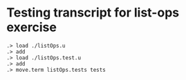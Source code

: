 # Testing transcript for list-ops exercise

```ucm
.> load ./listOps.u
.> add
.> load ./listOps.test.u
.> add
.> move.term listOps.tests tests
```
